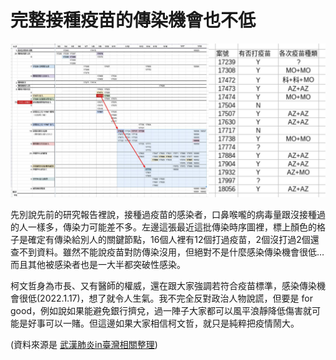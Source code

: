 # 完整接種疫苗的傳染機會也不低

![圖表](2022.1.18-full-vaccined-isnt-perfect.jpg)

先別說先前的研究報告裡說，接種過疫苗的感染者，口鼻喉嚨的病毒量跟沒接種過的人一樣多，傳染力可能差不多。左邊這張最近這批傳染時序圖裡，標上顏色的格子是確定有傳染給別人的關鍵節點，16個人裡有12個打過疫苗，2個沒打過2個還查不到資料。雖然不能說疫苗對防傳染沒用，但絕對不是什麼感染傳染機會很低… 而且其他被感染者也是一大半都突破性感染。

柯文哲身為市長、又有醫師的權威，還在跟大家強調若符合疫苗標準，感染傳染機會很低(2022.1.17)，想了就令人生氣。我不完全反對政治人物說謊，但要是 for good，例如說如果能避免銀行擠兌，過一陣子大家都可以風平浪靜降低傷害就可能是好事可以一賭。但這邊如果大家相信柯文哲，就只是純粹把疫情鬧大。

(資料來源是 [武漢肺炎in臺灣相關整理](https://docs.google.com/spreadsheets/d/e/2PACX-1vRM7gTCUvuCqR3zdcLGccuGLv1s7dpDcQ-MeH_AZxnCXtW4iqVmEzUnDSKR7o8OiMLPMelEpxE7Pi4Q/pubhtml))
